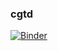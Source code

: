 ### cgtd 
[![Binder](https://mybinder.org/badge_logo.svg)](https://mybinder.org/v2/gh/zion-king/cgtd/6de550c6802473f625b11905fede6062bdef10f8)
